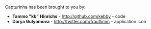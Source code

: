 Capturinha has been brought to you by:

* **Tammo "kb" Hinrichs** - http://github.com/kebby - code
* **Darya Gulyamova** - http://twitter.com/frauflimm - application icon
